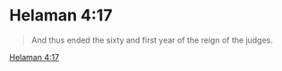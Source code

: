 # Helaman 4:17

> And thus ended the sixty and first year of the reign of the judges.

[Helaman 4:17](https://www.churchofjesuschrist.org/study/scriptures/bofm/hel/4?lang=eng&id=p17#p17)


